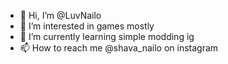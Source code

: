 - 👋 Hi, I’m @LuvNailo
- 👀 I’m interested in games mostly
- 🌱 I’m currently learning simple modding ig
- 📫 How to reach me @shava_nailo on instagram

